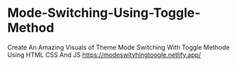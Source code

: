 # Mode-Switching-Using-Toggle-Method
Create An Amazing Visuals of Theme Mode Switching With Toggle Methode Using HTML CSS And JS
https://modeswitvhingtoogle.netlify.app/
